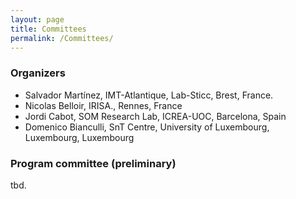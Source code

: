 ```yaml
---
layout: page
title: Committees
permalink: /Committees/
---
```


### Organizers

 * Salvador Martínez, IMT-Atlantique, Lab-Sticc, Brest, France.
 * Nicolas Belloir, IRISA., Rennes, France 
 * Jordi Cabot, SOM Research Lab, ICREA-UOC, Barcelona, Spain
 * Domenico Bianculli, SnT Centre, University of Luxembourg, Luxembourg, Luxembourg

### Program committee (preliminary)


tbd.
  
